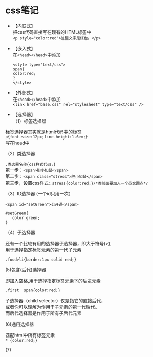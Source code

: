 # css笔记   
* 【内联式】  
把css代码直接写在现有的HTML标签中  
`<p style="color:red">这里文字是红色。</p>`  

* 【嵌入式】  
  在`<head></head>`中添加  
  ```
  <style type="text/css">
  span{
  color:red;
  }
  </style>
  ```

* 【外部式】  
在`<head></head>`中添加  
`<link href="base.css" rel="stylesheet" type="text/css" />`  

* 【选择器】  
（1）标签选择器  
  
标签选择器其实就是html代码中的标签  
`p{font-size:12px;line-height:1.6em;}`  
写在head中  

（2）类选择器  
  
`.类选器名称{css样式代码;}`  
第一步：`<span>胆小如鼠</span>`  
第二步：`<span class="stress">胆小如鼠</span>`  
第三步，设置css样式:`.stress{color:red;}/*类前面要加入一个英文圆点*/`  

（3）ID选择器 (一个id只用一次）  
  
`<span id="setGreen">公开课</span>`  
```
#setGreen{
   color:green;
}
```

（4）子选择器  
  
还有一个比较有用的选择器子选择器，即大于符号(>),  
用于选择指定标签元素的第一代子元素  

`.food>li{border:1px solid red;}`  

(5)包含(后代)选择器  
  
即加入空格,用于选择指定标签元素下的后辈元素  

`.first  span{color:red;}`  

子选择器（child selector）仅是指它的直接后代，  
或者你可以理解为作用于子元素的第一代后代。  
而后代选择器是作用于所有子后代元素  

(6)通用选择器  
  
匹配html中所有标签元素  
`* {color:red;}`  

(7)

